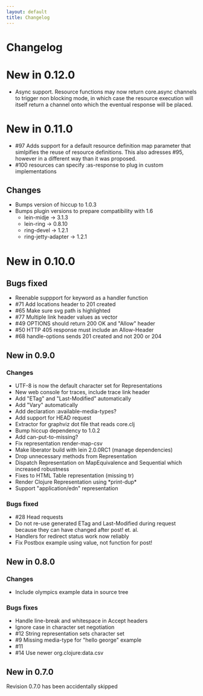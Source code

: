 ```yaml
---
layout: default
title: Changelog
---
```

# Changelog

# New in 0.12.0

* Async support. Resource functions may now return core.async channels to
  trigger non blocking mode, in which case the resource execution will
  itself return a channel onto which the eventual response will be placed.

# New in 0.11.0

* \#97 Adds support for a default resource definition map parameter
  that simlpifies the reuse of resource definitions. This also
  adresses #95, however in a different way than it was proposed.
* \#100 resources can specify :as-response to plug in custom
  implementations

## Changes

* Bumps version of hiccup to 1.0.3
* Bumps plugin versions to prepare compatibility with 1.6
  - lein-midje -> 3.1.3
  - lein-ring -> 0.8.10
  - ring-devel -> 1.2.1
  - ring-jetty-adapter -> 1.2.1

# New in 0.10.0

## Bugs fixed

* Reenable suppport for keyword as a handler function
* \#71 Add locations header to 201 created
* \#65 Make sure svg path is highlighted
* \#77 Multiple link header values as vector
* \#49 OPTIONS should return 200 OK and "Allow" header
* \#50 HTTP 405 response must include an Allow-Header
* \#68 handle-options sends 201 created and not 200 or 204

## New in 0.9.0

### Changes

* UTF-8 is now the default character set for Representations
* New web console for traces, include trace link header
* Add "ETag" and "Last-Modified" automatically
* Add "Vary" automatically
* Add declaration :available-media-types?
* Add support for HEAD request
* Extractor for graphviz dot file that reads core.clj
* Bump hiccup dependency to 1.0.2
* Add can-put-to-missing?
* Fix representation render-map-csv
* Make liberator build with lein 2.0.0RC1 (manage dependencies)
* Drop unnecessary methods from Representation
* Dispatch Representation on MapEquivalence and Sequential which
  increased robustness
* Fixes to HTML Table representation (missing tr)
* Render Clojure Representation using \*print-dup\*
* Support "application/edn" representation

### Bugs fixed

* \#28 Head requests
* Do not re-use generated ETag and Last-Modified during request
  because they can have changed after post! et. al.
* Handlers for redirect status work now reliably
* Fix Postbox example using value, not function for post!

## New in 0.8.0

### Changes

* Include olympics example data in source tree

### Bugs fixes
* Handle line-break and whitespace in Accept headers
* Ignore case in character set negotiation
* \#12 String representation sets character set
* \#9 Missing media-type for "hello george" example
* \#11
* \#14 Use newer org.clojure:data.csv

## New in 0.7.0

Revision 0.7.0 has been accidentally skipped
